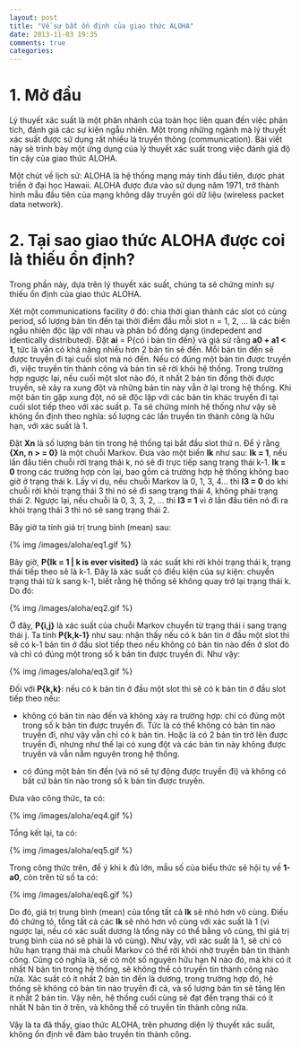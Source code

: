 ```yaml
---
layout: post
title: "Về sự bất ổn định của giao thức ALOHA"
date: 2013-11-03 19:35
comments: true
categories: 
---
```


# 1. Mở đầu 

Lý thuyết xác suất là một phân nhánh của toán học liên quan đến việc phân tích, đánh giá các sự kiện ngẫu nhiên. Một trong những ngành mà lý thuyết xác suất được sử dụng rất nhiều là truyền thông (communication). Bài viết này sẽ trình bày một ứng dụng của lý thuyết xác suất trong việc đánh giá độ tin cậy của giao thức ALOHA. 

Một chút về lịch sử: ALOHA là hệ thống mạng máy tính đầu tiên, được phát triển ở đại học Hawaii. ALOHA được đưa vào sử dụng năm 1971, trở thành hình mẫu đầu tiên của mạng không dây truyền gói dữ liệu (wireless packet data network). 

# 2. Tại sao giao thức ALOHA được coi là thiếu ổn định? 

Trong phần này, dựa trên lý thuyết xác suất, chúng ta sẽ chứng minh sự thiếu ổn định của giao thức ALOHA. 

Xét một communications facility ở đó: chia thời gian thành các slot có cùng period, số lượng bản tin đến tại thời điểm đầu mỗi slot n = 1, 2, ... là các biến ngẫu nhiên độc lập với nhau và phân bố đồng dạng (indepedent and identically distributed). Đặt **ai** = P{có i bản tin đến} và giả sử rằng **a0 + a1 < 1**, tức là vẫn có khả năng nhiều hơn 2 bản tin sẽ đến. Mỗi bản tin đến sẽ được truyền đi tại cuối slot mà nó đến. Nếu có đúng một bản tin được truyền đi, việc truyền tin thành công và bản tin sẽ rời khỏi hệ thống. Trong trường hợp ngược lại, nếu cuối một slot nào đó, ít nhất 2 bản tin đồng thời được truyền, sẽ xảy ra xung đột và những bản tin này vẫn ở lại trong hệ thống. Khi một bản tin gặp xung đột, nó sẽ độc lập với các bản tin khác truyền đi tại cuối slot tiếp theo với xác suất p. Ta sẽ chứng minh hệ thống như vậy sẽ không ổn định theo nghĩa: số lượng các lần truyền tin thành công là hữu hạn, với xác suất là 1. 

Đặt **Xn** là số lượng bản tin trong hệ thống tại bắt đầu slot thứ n. Để ý rằng **{Xn, n > = 0}** là một chuỗi Markov. Đưa vào một biến **Ik** như sau: **Ik = 1**, nếu lần đầu tiên chuỗi rời trạng thái k, nó sẽ đi trực tiếp sang trạng thái k-1. **Ik = 0** trong các trường hợp còn lại, bao gồm cả trường hợp hệ thống không bao giờ ở trạng thái k. Lấy ví dụ, nếu chuỗi Markov là 0, 1, 3, 4... thì **I3 = 0** do khi chuỗi rời khỏi trạng thái 3 thì nó sẽ đi sang trạng thái 4, không phải trạng thái 2. Ngược lại, nếu chuỗi là 0, 3, 3, 2, ... thì **I3 = 1** vì ở lần đầu tiên nó đi ra khỏi trạng thái 3 thì nó sẽ sang trạng thái 2. 

Bây giờ ta tính giá trị trung bình (mean) sau: 

{% img /images/aloha/eq1.gif %}

Bây giờ, **P{Ik = 1 | k is ever visited}** là xác suất khi rời khỏi trạng thái k, trạng thái tiếp theo sẽ là k-1. Đây là xác suất có điều kiện của sự kiện: chuyển trạng thái từ k sang k-1, biết rằng hệ thống sẽ không quay trở lại trạng thái k. Do đó: 

{% img /images/aloha/eq2.gif %}

Ở đây, **P{i,j}** là xác suất của chuỗi Markov chuyển từ trạng thái i sang trạng thái j. Ta tính **P{k,k-1}** như sau: nhận thấy nếu có k bản  tin ở đầu một slot thì sẽ có k-1 bản tin ở đầu slot tiếp theo nếu không có bản tin nào đến ở slot đó và chỉ có đúng một trong số k bản tin được truyền đi. Như vậy: 

{% img /images/aloha/eq3.gif %}

Đối với **P{k,k}**: nếu có k bản tin ở đầu một slot thì sẽ có k bản tin ở đầu slot tiếp theo nếu: 

- không có bản tin nào đến và không xảy ra trường hợp: chỉ có đúng một trong số k bản tin được truyền đi. Tức là có thể không có bản tin nào truyền đi, như vậy vẫn chỉ có k bản tin. Hoặc là có 2 bản tin trở lên được truyền đi, nhưng như thế lại có xung đột và các bản tin này không được truyền và vẫn nằm nguyên trong hệ thống. 

- có đúng một bản tin đến (và nó sẽ tự động được truyền đi) và không có bất cứ bản tin nào trong số k bản tin được truyền. 

Đưa vào công thức, ta có: 

{% img /images/aloha/eq4.gif %}

Tổng kết lại, ta có: 

{% img /images/aloha/eq5.gif %}

Trong công thức trên, để ý khi k đủ lớn, mẫu số của biểu thức sẽ hội tụ về **1-a0**, còn trên tử số ta có: 

{% img /images/aloha/eq6.gif %} 

Do đó, giá trị trung bình (mean) của tổng tất cả **Ik** sẽ nhỏ hơn vô cùng. Điều đó chứng tỏ, tổng tất cả các **Ik** sẽ nhỏ hơn vô cùng với xác suất là 1 (vì ngược lại, nếu có xác suất dương là tổng này có thể bằng vô cùng, thì giá trị trung bình của nó sẽ phải là vô cùng). Như vậy, với xác suất là 1, sẽ chỉ có hữu hạn trạng thái mà chuỗi Markov có thể rời khỏi nhờ truyền bản tin thành công. Cũng có nghĩa là, sẽ có một số nguyên hữu hạn N nào đó, mà khi có ít nhất N bản tin trong hệ thống, sẽ không thể có truyền tin thành công nào nữa. Xác suất có ít nhất 2 bản tin đến là dương, trong trường hợp đó, hệ thống sẽ không có bản tin nào truyền đi cả, và số lượng bản tin sẽ tăng lên ít nhất 2 bản tin. Vậy nên, hệ thống cuối cùng sẽ đạt đến trạng thái có ít nhất N bản tin ở trên, và không thể có truyền tin thành công nữa. 

Vậy là ta đã thấy, giao thức ALOHA, trên phương diện lý thuyết xác suất, không ổn định về đảm bảo truyền tin thành công.

